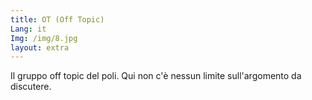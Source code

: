 ```yaml
---
title: OT (Off Topic)
Lang: it
Img: /img/8.jpg
layout: extra
---
```

Il gruppo off topic del poli. Qui non c'è nessun limite sull'argomento da discutere.